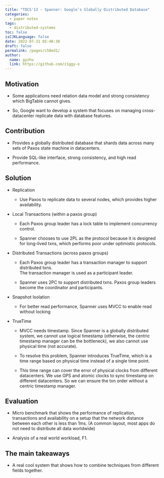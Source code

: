 ```yaml
---
title: "TOCS'13 - Spanner: Google’s Globally Distributed Database"
categories: 
  - paper notes
tags: 
  - distributed-systems
toc: false
isCJKLanguage: false
date: 2022-07-31 05:40:38
draft: false
permalink: /pages/c58ed1/
author: 
  name: gyzhu
  link: https://github.com/z1ggy-o
---
```


## Motivation

- Some applications need relation data model and strong consistency which BigTable cannot gives.
    
- So, Google want to develop a system that focuses on managing cross-datacenter replicate data with database features.
    

## Contribution

- Provides a globally distributed database that shards data across many sets of Paxos state machine in datacenters.
    
- Provide SQL-like interface, strong consistency, and high read performance.
    

## Solution

- Replication
    
    - Use Paxos to replicate data to several nodes, which provides higher availability.
        
- Local Transactions (within a paxos group)
    
    - Each Paxos group leader has a lock table to implement concurrency control.
        
    - Spanner chooses to use 2PL as the protocol because it is designed for long-lived txns, which performs poor under optimistic protocols.
        
- Distributed Transactions (across paxos groups)
    
    - Each Paxos group leader has a transaction manager to support distributed txns.  
        The transaction manager is used as a participant leader.
        
    - Spanner uses 2PC to support distributed txns. Paxos group leaders become the coordinator and participants.
        
- Snapshot Isolation
    
    - For better read performance, Spanner uses MVCC to enable read without locking
        
- TrueTime
    
    - MVCC needs timestamp. Since Spanner is a globally distributed system, we cannot use logical timestamp (otherwise, the centric timestamp manager can be the bottleneck), we also cannot use physical time (not accurate).
        
    - To resolve this problem, Spanner introduces TrueTime, which is a time range based on physical time instead of a single time point.
        
    - This time range can cover the error of physical clocks from different datacenters. We use GPS and atomic clocks to sync timestamp on different datacenters. So we can ensure the txn order without a centric timestamp manager.
        

## Evaluation

- Micro benchmark that shows the performance of replication, transactions and availability on a setup that the network distance between each other is less than 1ms. (A common layout, most apps do not need to distribute all data worldwide)
    
- Analysis of a real world workload, F1.
    

## The main takeaways

- A real cool system that shows how to combine techniques from different fields together.
